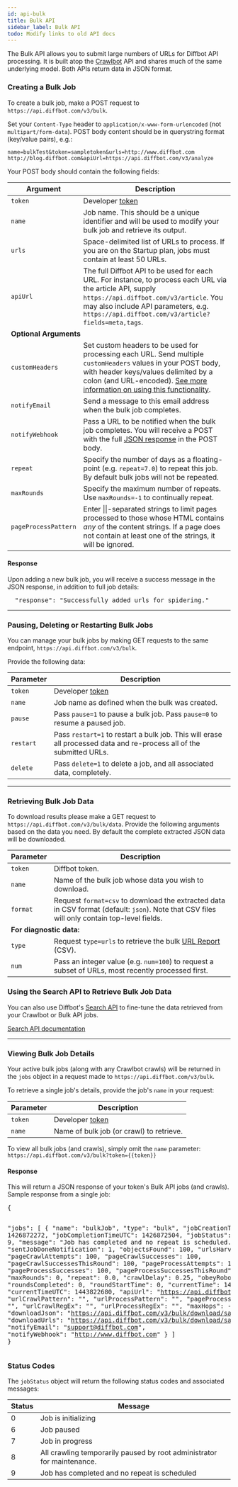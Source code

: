 ```yaml
---
id: api-bulk
title: Bulk API
sidebar_label: Bulk API
todo: Modify links to old API docs
---
```


<div id="docBody">
            <p>The Bulk API allows you to submit large numbers of URLs for Diffbot API processing. It is built atop the <a href="guides-crawl">Crawlbot</a> API and shares much of the same underlying model. Both APIs return data in JSON format.</p>
<h3 id="creating">Creating a Bulk Job</h3>
<div class="indent">
  <p>To create a bulk job, make a POST request to <code>https://api.diffbot.com/v3/bulk</code>.</p>
  <p>Set your <code>Content-Type</code> header to <code>application/x-www-form-urlencoded</code> (not <code>multipart/form-data</code>). POST body content should be in querystring format (key/value pairs), e.g.:</p>
  <pre class="nowrap"><code>name=bulkTest&amp;token=sampletoken&amp;urls=http://www.diffbot.com http://blog.diffbot.com&amp;apiUrl=https://api.diffbot.com/v3/analyze</code></pre>

  <p>Your POST body should contain the following fields:</p>

  <table class="controls table table-bordered" border="0" cellpadding="5">
  <thead><tr>
<th>Argument</th>
<th>Description</th>
</tr></thead>
  <tbody>
  <tr>
<td><code>token</code></td>
<td>Developer <a href="https://diffbot.com/pricing">token</a>
</td>
</tr>
  <tr>
<td><code>name</code></td>
<td>Job name. This should be a unique identifier and will be used to modify your bulk job and retrieve its output.</td>
</tr>
  <tr>
<td><code>urls</code></td>
<td>Space-delimited list of URLs to process. If you are on the Startup plan, jobs must contain at least 50 URLs.</td>
</tr>
  <tr>
<td><code>apiUrl</code></td>
<td>The full Diffbot API to be used for each URL. For instance, to process each URL via the article API, supply <code>https://api.diffbot.com/v3/article</code>. You may also include API parameters, e.g. <code>https://api.diffbot.com/v3/article?fields=meta,tags</code>.</td>
</tr>

  <tr><td colspan="2"><strong>Optional Arguments</strong></td></tr>
  <tr>
<td><code>customHeaders</code></td>
<td>Set custom headers to be used for processing each URL. Send multiple <code>customHeaders</code> values in your POST body, with header keys/values delimited by a colon (and URL-encoded). <a href="guides-custom-headers">See more information on using this functionality</a>.</td>
</tr>
  <tr>
<td><code>notifyEmail</code></td>
<td>Send a message to this email address when the bulk job completes.</td>
</tr>
  <tr>
<td><code>notifyWebhook</code></td>
<td>Pass a URL to be notified when the bulk job completes. You will receive a POST with the full <a href="#response">JSON response</a> in the POST body.</td>
</tr>
<!--  <tr><td><code>obeyRobots</code></td><td>Pass <code>obeyRobots=0</code> to ignore a site's robots.txt instructions.</td></tr> -->
  <tr>
<td><code>repeat</code></td>
<td>Specify the number of days as a floating-point (e.g. <code>repeat=7.0</code>) to repeat this job. By default bulk jobs will not be repeated.</td>
</tr>
  <tr>
<td><code>maxRounds</code></td>
<td>Specify the maximum number of repeats. Use <code>maxRounds=-1</code> to continually repeat.</td>
</tr>
  <tr>
<td><code>pageProcessPattern</code></td>
<td>Enter ||-separated strings to limit pages processed to those whose HTML contains <em>any</em> of the content strings. If a page does not contain at least one of the strings, it will be ignored.</td>
</tr>
  </tbody>
  </table>

<h4 id="response">Response</h4>
<p>Upon adding a new bulk job, you will receive a success message in the JSON response, in addition to full job details:</p>
<pre>
  "response": "Successfully added urls for spidering."
</pre>

<hr>

<h3 id="pausedelete">Pausing, Deleting or Restarting Bulk Jobs</h3>
<p>You can manage your bulk jobs by making GET requests to the same endpoint, <code>https://api.diffbot.com/v3/bulk</code>.</p>
<p>Provide the following data:</p>

 <table class="controls table table-bordered" border="0" cellpadding="5">
  <thead><tr>
<th>Parameter</th>
<th>Description</th>
</tr></thead>
  <tbody>
  <tr>
<td><code>token</code></td>
<td>Developer <a href="https://diffbot.com/pricing">token</a>
</td>
</tr>
  <tr>
  <td><code>name</code></td>
  <td>Job name as defined when the bulk was created.</td>
  </tr>
  <tr>
  <td><code>pause</code></td>
  <td>Pass <code>pause=1</code> to pause a bulk job. Pass <code>pause=0</code> to resume a paused job.</td>
  </tr>
  <tr>
  <td><code>restart</code></td>
  <td>Pass <code>restart=1</code> to restart a bulk job. This will erase all processed data and re-process all of the submitted URLs.</td>
  </tr>
  <tr>
  <td><code>delete</code></td>
  <td>Pass <code>delete=1</code> to delete a job, and all associated data, completely.</td>
  </tr>
</tbody>
</table>

<hr>

<h3 id="retrieving">Retrieving Bulk Job Data</h3>
    <p>To download results please make a GET request to <code>https://api.diffbot.com/v3/bulk/data</code>. Provide the following arguments based on the data you need. By default the complete extracted JSON data will be downloaded.</p>
  <table class="controls table table-bordered" border="0" cellpadding="5">
  <thead><tr>
<th>Parameter</th>
<th>Description</th>
</tr></thead>
  <tbody>
  <tr>
<td><code>token</code></td>
<td>Diffbot token.</td>
</tr>
  <tr>
<td><code>name</code></td>
<td>Name of the bulk job whose data you wish to download.</td>
</tr>
  <tr>
<td><code>format</code></td>
<td>Request <code>format=csv</code> to download the extracted data in CSV format (default: <code>json</code>). Note that CSV files will only contain top-level fields.</td>
</tr>
  <tr><td colspan="2"><strong>For diagnostic data:</strong></td></tr>
  <tr>
<td><code>type</code></td>
<td>Request <code>type=urls</code> to retrieve the bulk <a href="explain-bulk-url-report">URL Report</a> (CSV).</td>
  </tr>
<tr>
<td><code>num</code></td>
<td>Pass an integer value (e.g. <code>num=100</code>) to request a subset of URLs, most recently processed first.</td>
</tr>
   </tbody>
  </table>
<h3>Using the Search API to Retrieve Bulk Job Data</h3>
<p>You can also use Diffbot's <a href="api-search">Search API</a> to fine-tune the data retrieved from your Crawlbot or Bulk API jobs.</p>
<p><a href="api-search">Search API documentation</a></p>
  <hr>


<h3 id="details">Viewing Bulk Job Details</h3>
  <p>Your active bulk jobs (along with any Crawlbot crawls) will be returned in the <code>jobs</code> object in a request made to <code>https://api.diffbot.com/v3/bulk</code>.</p>
  <p>To retrieve a single job's details, provide the job's <code>name</code> in your request:</p>
  <table class="controls table table-bordered" border="0" cellpadding="5">
  <thead><tr>
<th>Parameter</th>
<th>Description</th>
</tr></thead>
  <tbody>
  <tr>
<td><code>token</code></td>
<td>Developer <a href="https://diffbot.com/pricing">token</a>
</td>
</tr>
  <tr>
<td><code>name</code></td>
<td>Name of bulk job (or crawl) to retrieve.</td>
</tr>
   </tbody>
  </table>

  <p>To view all bulk jobs (and crawls), simply omit the <code>name</code> parameter: <code>https://api.diffbot.com/v3/bulk?token={{token}}</code></p>

  <h4>
<a name="response"></a>Response</h4>
  <p>This will return a JSON response of your token's Bulk API jobs (and crawls). Sample response from a single job:</p>

 <!--{codesample1}--><pre>{
  "jobs": [
    {
      "name": "bulkJob",
      "type": "bulk",
      "jobCreationTimeUTC": 1426872272,
      "jobCompletionTimeUTC": 1426872504,
      "jobStatus": {
        "status": 9,
        "message": "Job has completed and no repeat is scheduled."
      },
      "sentJobDoneNotification": 1,
      "objectsFound": 100,
      "urlsHarvested": 200,
      "pageCrawlAttempts": 100,
      "pageCrawlSuccesses": 100,
      "pageCrawlSuccessesThisRound": 100,
      "pageProcessAttempts": 100,
      "pageProcessSuccesses": 100,
      "pageProcessSuccessesThisRound": 100,
      "maxRounds": 0,
      "repeat": 0.0,
      "crawlDelay": 0.25,
      "obeyRobots": 0,
      "roundsCompleted": 0,
      "roundStartTime": 0,
      "currentTime": 1443822680,
      "currentTimeUTC": 1443822680,
      "apiUrl": "https://api.diffbot.com/v3/analyze",
      "urlCrawlPattern": "",
      "urlProcessPattern": "",
      "pageProcessPattern": "",
      "urlCrawlRegEx": "",
      "urlProcessRegEx": "",
      "maxHops": -1,
      "downloadJson": "https://api.diffbot.com/v3/bulk/download/sampletoken-bulkJob_data.json",
      "downloadUrls": "https://api.diffbot.com/v3/bulk/download/sampletoken-bulkJob_urls.csv",
      "notifyEmail": "support@diffbot.com",
      "notifyWebhook": "http://www.diffbot.com"
    }
  ]
}</pre>
<!--{endcodesample1}-->
  <h3 id="status">Status Codes</h3>
  <p>The <code>jobStatus</code> object will return the following status codes and associated messages:</p>

  <table class="controls table table-bordered table-condensed" border="0" cellpadding="5">
  <thead><tr>
<th>Status</th>
<th>Message</th>
</tr></thead>
  <tbody>
<tr>
<td>0</td>
<td>Job is initializing</td>
</tr>
<!--<tr><td>1</td><td>Job has reached maxRounds limit</td></tr>
<tr><td>2</td><td>Job has reached maxToCrawl limit</td></tr>
<tr><td>3</td><td>Job has reached maxToProcess limit</td></tr>
<tr><td>4</td><td>Next round to start in _____ seconds</td></tr>
<tr><td>5</td><td>No URLs were added to the crawl</td></tr>-->
<tr>
<td>6</td>
<td>Job paused</td>
</tr>
<tr>
<td>7</td>
<td>Job in progress</td>
</tr>
<tr>
<td>8</td>
<td>All crawling temporarily paused by root administrator for maintenance.</td>
</tr>
<tr>
<td>9</td>
<td>Job has completed and no repeat is scheduled</td>
</tr>
   </tbody>
  </table>



</div>



</div>